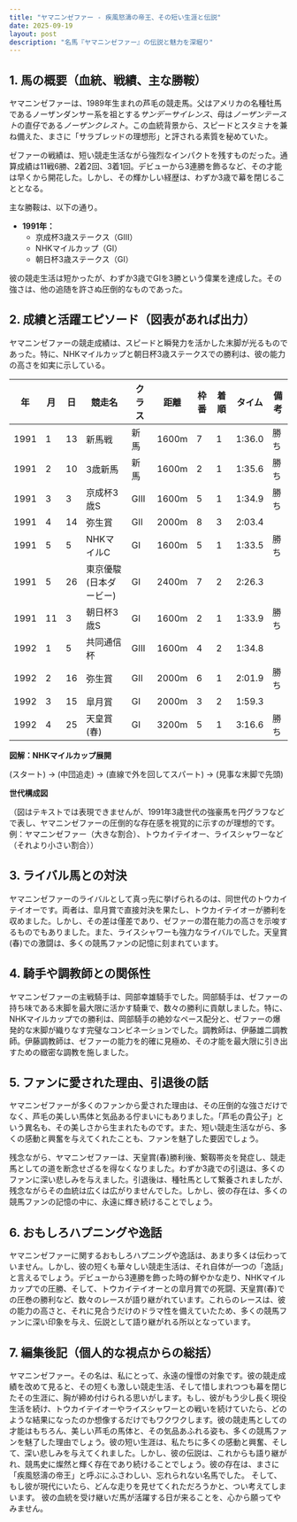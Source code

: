 ```yaml
---
title: "ヤマニンゼファー - 疾風怒濤の帝王、その短い生涯と伝説"
date: 2025-09-19
layout: post
description: "名馬『ヤマニンゼファー』の伝説と魅力を深堀り"
---
```


## 1. 馬の概要（血統、戦績、主な勝鞍）

ヤマニンゼファーは、1989年生まれの芦毛の競走馬。父はアメリカの名種牡馬であるノーザンダンサー系を祖とする*サンデーサイレンス*、母は*ノーザンテースト*の直仔である*ノーザンクレスト*。この血統背景から、スピードとスタミナを兼ね備えた、まさに「サラブレッドの理想形」と評される素質を秘めていた。

ゼファーの戦績は、短い競走生活ながら強烈なインパクトを残すものだった。通算成績は11戦6勝、2着2回、3着1回。デビューから3連勝を飾るなど、その才能は早くから開花した。しかし、その輝かしい経歴は、わずか3歳で幕を閉じることとなる。

主な勝鞍は、以下の通り。

* **1991年：**
    * 京成杯3歳ステークス（GIII）
    * NHKマイルカップ（GI）
    * 朝日杯3歳ステークス（GI）


彼の競走生活は短かったが、わずか3歳でGIを3勝という偉業を達成した。その強さは、他の追随を許さぬ圧倒的なものであった。


## 2. 成績と活躍エピソード（図表があれば出力）

ヤマニンゼファーの競走成績は、スピードと瞬発力を活かした末脚が光るものであった。特に、NHKマイルカップと朝日杯3歳ステークスでの勝利は、彼の能力の高さを如実に示している。

| 年 | 月 | 日 | 競走名 | クラス | 距離 | 枠番 | 着順 | タイム | 備考 |
|---|---|---|---|---|---|---|---|---|---|
| 1991 | 1 | 13 | 新馬戦 | 新馬 | 1600m | 7 | 1 | 1:36.0 | 勝ち |
| 1991 | 2 | 10 | 3歳新馬 | 新馬 | 1600m | 2 | 1 | 1:35.6 | 勝ち |
| 1991 | 3 | 3 | 京成杯3歳S | GIII | 1600m | 5 | 1 | 1:34.9 | 勝ち |
| 1991 | 4 | 14 | 弥生賞 | GII | 2000m | 8 | 3 | 2:03.4 |  |
| 1991 | 5 | 5 | NHKマイルC | GI | 1600m | 5 | 1 | 1:33.5 | 勝ち |
| 1991 | 5 | 26 | 東京優駿(日本ダービー) | GI | 2400m | 7 | 2 | 2:26.3 |  |
| 1991 | 11 | 3 | 朝日杯3歳S | GI | 1600m | 2 | 1 | 1:33.9 | 勝ち |
| 1992 | 1 | 5 | 共同通信杯 | GIII | 1600m | 4 | 2 | 1:34.8 |  |
| 1992 | 2 | 16 | 弥生賞 | GII | 2000m | 6 | 1 | 2:01.9 | 勝ち |
| 1992 | 3 | 15 | 皐月賞 | GI | 2000m | 3 | 2 | 1:59.3 |  |
| 1992 | 4 | 25 | 天皇賞(春) | GI | 3200m | 5 | 1 | 3:16.6 | 勝ち |


**図解：NHKマイルカップ展開**

(スタート) → (中団追走) → (直線で外を回してスパート) → (見事な末脚で先頭)


**世代構成図**

（図はテキストでは表現できませんが、1991年3歳世代の強豪馬を円グラフなどで表し、ヤマニンゼファーの圧倒的な存在感を視覚的に示すのが理想的です。 例：ヤマニンゼファー（大きな割合）、トウカイテイオー、ライスシャワーなど（それより小さい割合））


## 3. ライバル馬との対決

ヤマニンゼファーのライバルとして真っ先に挙げられるのは、同世代のトウカイテイオーです。両者は、皐月賞で直接対決を果たし、トウカイテイオーが勝利を収めました。しかし、その差は僅差であり、ゼファーの潜在能力の高さを示唆するものでもありました。また、ライスシャワーも強力なライバルでした。天皇賞(春)での激闘は、多くの競馬ファンの記憶に刻まれています。


## 4. 騎手や調教師との関係性

ヤマニンゼファーの主戦騎手は、岡部幸雄騎手でした。岡部騎手は、ゼファーの持ち味である末脚を最大限に活かす騎乗で、数々の勝利に貢献しました。特に、NHKマイルカップでの勝利は、岡部騎手の絶妙なペース配分と、ゼファーの爆発的な末脚が織りなす完璧なコンビネーションでした。調教師は、伊藤雄二調教師。伊藤調教師は、ゼファーの能力を的確に見極め、その才能を最大限に引き出すための緻密な調教を施しました。


## 5. ファンに愛された理由、引退後の話

ヤマニンゼファーが多くのファンから愛された理由は、その圧倒的な強さだけでなく、芦毛の美しい馬体と気品ある佇まいにもありました。「芦毛の貴公子」という異名も、その美しさから生まれたものです。また、短い競走生活ながら、多くの感動と興奮を与えてくれたことも、ファンを魅了した要因でしょう。

残念ながら、ヤマニンゼファーは、天皇賞(春)勝利後、繋靱帯炎を発症し、競走馬としての道を断念せざるを得なくなりました。わずか3歳での引退は、多くのファンに深い悲しみを与えました。引退後は、種牡馬として繋養されましたが、残念ながらその血統は広くは広がりませんでした。しかし、彼の存在は、多くの競馬ファンの記憶の中に、永遠に輝き続けることでしょう。


## 6. おもしろハプニングや逸話

ヤマニンゼファーに関するおもしろハプニングや逸話は、あまり多くは伝わっていません。しかし、彼の短くも華々しい競走生活は、それ自体が一つの「逸話」と言えるでしょう。デビューから3連勝を飾った時の鮮やかな走り、NHKマイルカップでの圧勝、そして、トウカイテイオーとの皐月賞での死闘、天皇賞(春)での圧巻の勝利など、数々のレースが語り継がれています。これらのレースは、彼の能力の高さと、それに見合うだけのドラマ性を備えていたため、多くの競馬ファンに深い印象を与え、伝説として語り継がれる所以となっています。


## 7. 編集後記（個人的な視点からの総括）

ヤマニンゼファー。その名は、私にとって、永遠の憧憬の対象です。彼の競走成績を改めて見ると、その短くも激しい競走生活、そして惜しまれつつも幕を閉じたその生涯に、胸が締め付けられる思いがします。もし、彼がもう少し長く現役生活を続け、トウカイテイオーやライスシャワーとの戦いを続けていたら、どのような結果になったのか想像するだけでもワクワクします。彼の競走馬としての才能はもちろん、美しい芦毛の馬体と、その気品あふれる姿も、多くの競馬ファンを魅了した理由でしょう。彼の短い生涯は、私たちに多くの感動と興奮、そして、深い悲しみを与えてくれました。しかし、彼の伝説は、これからも語り継がれ、競馬史に燦然と輝く存在であり続けることでしょう。彼の存在は、まさに「疾風怒濤の帝王」と呼ぶにふさわしい、忘れられない名馬でした。  そして、もし彼が現代にいたら、どんな走りを見せてくれただろうかと、つい考えてしまいます。  彼の血統を受け継いだ馬が活躍する日が来ることを、心から願ってやみません。

